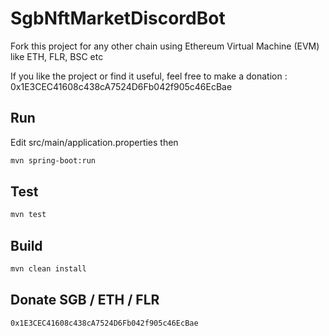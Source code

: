 # SgbNftMarketDiscordBot

Fork this project for any other chain using Ethereum Virtual Machine (EVM) like ETH, FLR, BSC etc

If you like the project or find it useful, feel free to make a donation : 0x1E3CEC41608c438cA7524D6Fb042f905c46EcBae

## Run
Edit src/main/application.properties then
```sh
mvn spring-boot:run
```

## Test
```sh
mvn test
```

## Build
```sh
mvn clean install
```


## Donate SGB / ETH / FLR
```sh
0x1E3CEC41608c438cA7524D6Fb042f905c46EcBae
```
